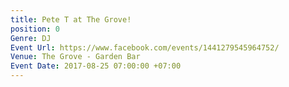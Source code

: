 ```yaml
---
title: Pete T at The Grove!
position: 0
Genre: DJ
Event Url: https://www.facebook.com/events/1441279545964752/
Venue: The Grove - Garden Bar
Event Date: 2017-08-25 07:00:00 +07:00
---
```


